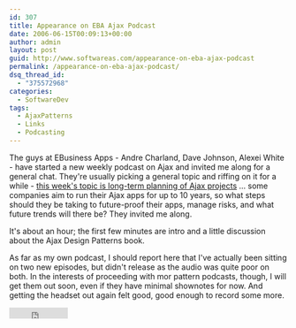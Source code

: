 ```yaml
---
id: 307
title: Appearance on EBA Ajax Podcast
date: 2006-06-15T00:09:13+00:00
author: admin
layout: post
guid: http://www.softwareas.com/appearance-on-eba-ajax-podcast
permalink: /appearance-on-eba-ajax-podcast/
dsq_thread_id:
  - "375572968"
categories:
  - SoftwareDev
tags:
  - AjaxPatterns
  - Links
  - Podcasting
---
```

The guys at EBusiness Apps - Andre Charland, Dave Johnson, Alexei White - have started a new weekly podcast on Ajax and invited me along for a general chat. They're usually picking a general topic and riffing on it for a while - <a href="http://blogs.ebusiness-apps.com/andre/?p=184">this week's topic is long-term planning of Ajax projects</a> ... some companies aim to run their Ajax apps for up to 10 years, so what steps should they be taking to future-proof their apps, manage risks, and what future trends will there be? They invited me along.

It's about an hour; the first few minutes are intro and a little discussion about the Ajax Design Patterns book.

As far as my own podcast, I should report here that I've actually been sitting on two new episodes, but didn't release as the audio was quite poor on both. In the interests of proceeding with mor pattern podcasts, though, I will get them out soon, even if they have minimal shownotes for now. And getting the headset out again felt good, good enough to record some more.

<iframe width="106" scrolling="no" height="20" frameborder="0" src="http://www.audioblog.com/playweb?audioid=Pdbe4764525d35173f9e05eb0eadbaad2YVB8QFREYmNx&#038;buffer=5&#038;shape=6&#038;fc=FFFFFF&#038;pc=0099FF&#038;kc=FFCC33&#038;bc=FFFFFF&#038;brand=1&#038;player=ap25">&lt;br /&gt; &lt;br /&gt; &lt;a mce_href=&#8221;http://www.audioblog.com/export/Pdbe4764525d35173f9e05eb0eadbaad2YVB8QFREYmNx.mp3&#8243; rel=&#8221;enclosure&#8221; xhref=&#8221;http://www.audioblog.com/export/Pdbe4764525d35173f9e05eb0eadbaad2YVB8QFREYmNx.mp3&#8243;&gt;MP3 File&lt;/a&gt;&lt;/p&gt; &lt;p&gt;Technorati Tags: &lt;a mce_href=&#8221;http://technorati.com/tag/podcast&#8221; rel=&#8221;tag&#8221; xhref=&#8221;http://technorati.com/tag/podcast&#8221;&gt;podcast&lt;/a&gt;, &lt;a mce_href=&#8221;http://technorati.com/tag/ajax&#8221; rel=&#8221;tag&#8221; xhref=&#8221;http://technorati.com/tag/ajax&#8221;&gt;ajax&lt;/a&gt;,  &lt;a mce_href=&#8221;http://technorati.com/tag/enterpriseajax&#8221; rel=&#8221;tag&#8221; xhref=&#8221;http://technorati.com/tag/enterpriseajax&#8221;&gt;enterpriseajax&lt;/a&gt;, &lt;a mce_href=&#8221;http://technorati.com/tag/ajaxpatterns&#8221; rel=&#8221;tag&#8221; xhref=&#8221;http://technorati.com/tag/ajaxpatterns&#8221;&gt;ajaxpatterns&lt;/a&gt;&lt;/p&gt;</iframe>

